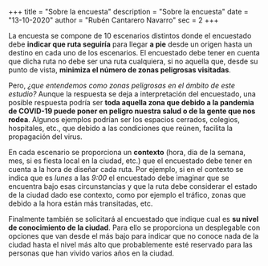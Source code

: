 +++
title = "Sobre la encuesta"
description = "Sobre la encuesta"
date = "13-10-2020"
author = "Rubén Cantarero Navarro"
sec = 2
+++


La encuesta se compone de 10 escenarios distintos donde el encuestado debe **indicar que ruta seguiría** para llegar **a pie** desde un origen hasta un destino en cada uno de los escenarios. El encuestado debe tener en cuenta que dicha ruta no debe ser una ruta cualquiera, si no aquella que, desde su punto de vista, **minimiza el número de zonas peligrosas visitadas**.

Pero, *¿que entendemos como zonas peligrosas en el ámbito de este estudio?* Aunque la respuesta se deja a interpretación del encuestado, una posible respuesta podría ser **toda aquella zona que debido a la pandemia de COVID-19 puede poner en peligro nuestra salud o de la gente que nos rodea**. Algunos ejemplos podrían ser los espacios cerrados, colegios, hospitales, etc., que debido a las condiciones que reúnen, facilita la propagación del virus. 
 
En cada escenario se proporciona un **contexto** (hora, dia de la semana, mes, si es fiesta local en la ciudad, etc.) que el encuestado debe tener en cuenta a la hora de diseñar cada ruta. Por ejemplo, si en el contexto se indica que es *lunes* a las *9:00* el encuestado debe imaginar que se encuentra bajo esas circunstancias y que la ruta debe considerar el estado de la ciudad dado ese contexto, como por ejemplo el tráfico, zonas que debido a la hora están más transitadas, etc.

Finalmente también se solicitará al encuestado que indique cual es **su nivel de conocimiento de la ciudad**. Para ello se proporciona un desplegable con opciones que van desde el más bajo para indicar que no conoce nada de la ciudad hasta el nivel más alto que probablemente esté reservado para las personas que han vivido varios años en la ciudad.